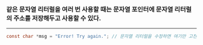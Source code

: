 ### 같은 문자열 리터럴을 여러 번 사용할 때는 문자열 포인터에 문자열 리터럴의 주소를 저장해두고 사용할 수 있다. ###
______
```c
const char *msg = "Error! Try again."; // 문자열 리터럴을 수정하면 여기만 고친다
```